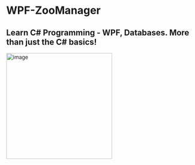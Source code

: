 ﻿# WPF-ZooManager
## Learn C# Programming - WPF, Databases. More than just the C# basics!


<img width="282" alt="image" src="https://github.com/JavierGiberg/WPF-ZooManager/assets/92457719/0c93aff8-304c-49bc-8ab7-2f2b07ca30b3">
